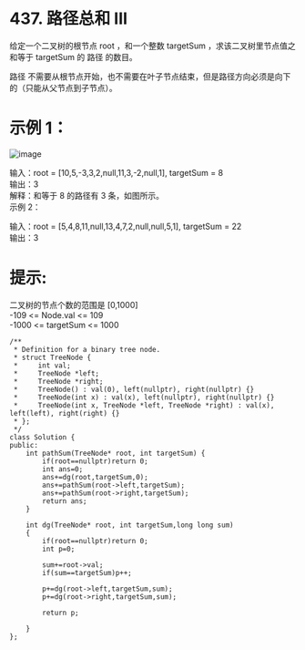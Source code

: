 # 437. 路径总和 III  

给定一个二叉树的根节点 root ，和一个整数 targetSum ，求该二叉树里节点值之和等于 targetSum 的 路径 的数目。  

路径 不需要从根节点开始，也不需要在叶子节点结束，但是路径方向必须是向下的（只能从父节点到子节点）。  

 

# 示例 1：  
![image](https://github.com/user-attachments/assets/73d63d7a-b399-4745-bd0a-641289c6b02b)  



输入：root = [10,5,-3,3,2,null,11,3,-2,null,1], targetSum = 8  
输出：3  
解释：和等于 8 的路径有 3 条，如图所示。  
示例 2：  

输入：root = [5,4,8,11,null,13,4,7,2,null,null,5,1], targetSum = 22  
输出：3  
 

# 提示:  

二叉树的节点个数的范围是 [0,1000]  
-109 <= Node.val <= 109   
-1000 <= targetSum <= 1000   

```
/**
 * Definition for a binary tree node.
 * struct TreeNode {
 *     int val;
 *     TreeNode *left;
 *     TreeNode *right;
 *     TreeNode() : val(0), left(nullptr), right(nullptr) {}
 *     TreeNode(int x) : val(x), left(nullptr), right(nullptr) {}
 *     TreeNode(int x, TreeNode *left, TreeNode *right) : val(x), left(left), right(right) {}
 * };
 */
class Solution {
public:
    int pathSum(TreeNode* root, int targetSum) {
        if(root==nullptr)return 0;
        int ans=0;
        ans+=dg(root,targetSum,0);
        ans+=pathSum(root->left,targetSum);
        ans+=pathSum(root->right,targetSum);
        return ans;
    }

    int dg(TreeNode* root, int targetSum,long long sum)
    {
        if(root==nullptr)return 0;
        int p=0;

        sum+=root->val;
        if(sum==targetSum)p++;

        p+=dg(root->left,targetSum,sum);
        p+=dg(root->right,targetSum,sum);

        return p;

    }
};

```
